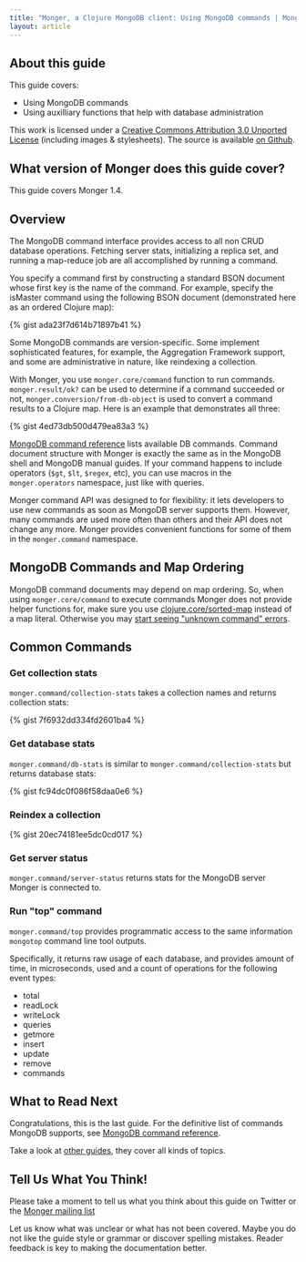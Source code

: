 ```yaml
---
title: "Monger, a Clojure MongoDB client: Using MongoDB commands | MongoDB library for Clojure"
layout: article
---
```


## About this guide

This guide covers:

 * Using MongoDB commands
 * Using auxilliary functions that help with database administration


This work is licensed under a <a rel="license" href="http://creativecommons.org/licenses/by/3.0/">Creative Commons Attribution 3.0 Unported License</a> (including images & stylesheets). The source is available [on Github](https://github.com/clojurewerkz/monger.docs).


## What version of Monger does this guide cover?

This guide covers Monger 1.4.


## Overview

The MongoDB command interface provides access to all non CRUD database operations. Fetching server stats, initializing a replica set, and running a map-reduce job are all
accomplished by running a command.

You specify a command first by constructing a standard BSON document whose first key is the name of the command. For example, specify the isMaster command using the following
BSON document (demonstrated here as an ordered Clojure map):

{% gist ada23f7d614b71897b41 %}

Some MongoDB commands are version-specific. Some implement sophisticated features, for example, the Aggregation Framework support, and some are administrative
in nature, like reindexing a collection.

With Monger, you use `monger.core/command` function to run commands. `monger.result/ok?` can be used to determine if a command succeeded or not, `monger.conversion/from-db-object`
is used to convert a command results to a Clojure map. Here is an example that demonstrates all three:

{% gist 4ed73db500d479ea83a3 %}

[MongoDB command reference](http://docs.mongodb.org/manual/reference/commands/?highlight=commands) lists available DB commands. Command document structure with Monger
is exactly the same as in the MongoDB shell and MongoDB manual guides. If your command happens to include operators (`$gt`, `$lt`, `$regex`, etc), you can
use macros in the `monger.operators` namespace, just like with queries.

Monger command API was designed to for flexibility: it lets developers to use new commands as soon as MongoDB server supports them. However,
many commands are used more often than others and their API does not change any more. Monger provides convenient functions for some of them
in the `monger.command` namespace.


## MongoDB Commands and Map Ordering

MongoDB command documents may depend on map ordering. So, when using `monger.core/command` to execute commands Monger does not provide helper functions for,
make sure you use [clojure.core/sorted-map](http://clojure.github.com/clojure/clojure.core-api.html#clojure.core/sorted-map) instead of a map literal. Otherwise you may [start seeing "unknown command" errors](https://groups.google.com/forum/?fromgroups=#!topic/clojure-mongodb/IMEnskx6yXo).


## Common Commands

### Get collection stats

`monger.command/collection-stats` takes a collection names and returns collection stats:

{% gist 7f6932dd334fd2601ba4 %}


### Get database stats

`monger.command/db-stats` is similar to `monger.command/collection-stats` but returns database stats:

{% gist fc94dc0f086f58daa0e6 %}


### Reindex a collection

{% gist 20ec74181ee5dc0cd017 %}


### Get server status

`monger.command/server-status` returns stats for the MongoDB server Monger is connected to.


### Run "top" command

`monger.command/top` provides programmatic access to the same information `mongotop` command line tool outputs.

Specifically, it returns raw usage of each database, and provides amount of time, in microseconds, used and a count of operations for the following event types:

* total
* readLock
* writeLock
* queries
* getmore
* insert
* update
* remove
* commands


## What to Read Next

Congratulations, this is the last guide. For the definitive list of commands MongoDB supports, see [MongoDB command reference](http://docs.mongodb.org/manual/reference/commands/?highlight=commands).

Take a look at [other guides](/articles/guides.html), they cover all kinds of topics.


## Tell Us What You Think!

Please take a moment to tell us what you think about this guide on Twitter or the [Monger mailing list](https://groups.google.com/forum/#!forum/clojure-mongodb)

Let us know what was unclear or what has not been covered. Maybe you do not like the guide style or grammar or discover spelling mistakes. Reader feedback is key to making the documentation better.
